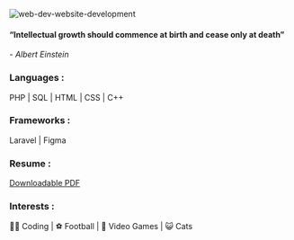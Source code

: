 ![web-dev-website-development](https://github.com/RezaAlHassan/RezaAlHassan/assets/24864973/f11e0421-da6d-41eb-8381-7940e8e6799e)

#### “Intellectual growth should commence at birth and cease only at death”
 <em> - Albert Einstein </em>

### Languages :
PHP | SQL | HTML | CSS | C++ 

### Frameworks :
Laravel | Figma 

### Resume : 
[Downloadable PDF](https://github.com/RezaAlHassan/RezaAlHassan/files/12295107/Reza_Resume.pdf)

### Interests :
👨‍💻 Coding |
⚽ Football |
👾 Video Games |
😺 Cats 



